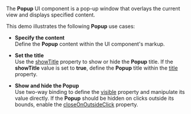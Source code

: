 The **Popup** UI component is a pop-up window that overlays the current view and displays specified content.

This demo illustrates the following **Popup** use cases:    

- **Specify the content**       
Define the **Popup** content within the UI component's markup.   

- **Set the title**   
Use the [showTitle](Documentation/ApiReference/UI_Widgets/dxPopup/Configuration/#showTitle) property to show or hide the **Popup** title. If the **showTitle** value is set to **true**, define the **Popup** title within the [title](/Documentation/ApiReference/UI_Widgets/dxPopup/Configuration/#title) property.         

- **Show and hide the Popup**   
Use two-way binding to define the [visible](/Documentation/ApiReference/UI_Widgets/dxPopup/Configuration/#visible) property and manipulate its value directly. If the **Popup** should be hidden on clicks outside its bounds, enable the [closeOnOutsideClick](/Documentation/ApiReference/UI_Widgets/dxPopup/Configuration/#closeOnOutsideClick) property.